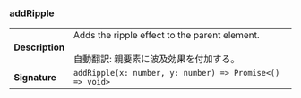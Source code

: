 ### addRipple

|                 |                                                                                                 |
| --------------- | ----------------------------------------------------------------------------------------------- |
| **Description** | Adds the ripple effect to the parent element.<br /><br />自動翻訳: 親要素に波及効果を付加する。 |
| **Signature**   | `addRipple(x: number, y: number) => Promise<() => void>`                                        |
